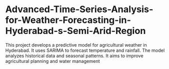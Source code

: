 # Advanced-Time-Series-Analysis-for-Weather-Forecasting-in-Hyderabad-s-Semi-Arid-Region
 This project develops a predictive model for agricultural weather in Hyderabad. It uses SARIMA to forecast temperature and rainfall. The model analyzes historical data and seasonal patterns. It aims to improve agricultural planning and water management
